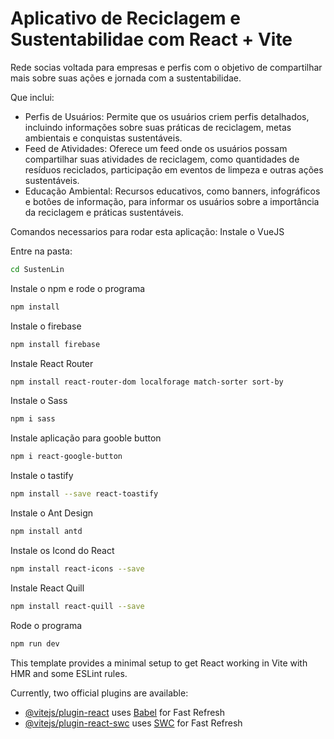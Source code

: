 # Aplicativo de Reciclagem e Sustentabilidae com React + Vite
Rede socias voltada para empresas e perfis com o objetivo de compartilhar mais sobre suas ações e jornada com a sustentabilidae.

Que inclui:
- Perfis de Usuários: Permite que os usuários criem perfis detalhados, incluindo informações sobre suas práticas de reciclagem, metas ambientais e conquistas sustentáveis.
- Feed de Atividades: Oferece um feed onde os usuários possam compartilhar suas atividades de reciclagem, como quantidades de resíduos reciclados, participação em eventos de limpeza e outras ações sustentáveis.
- Educação Ambiental: Recursos educativos, como banners,  infográficos e botôes de informação, para informar os usuários sobre a importância da reciclagem e práticas sustentáveis.

Comandos necessarios para rodar esta aplicação:
Instale o VueJS

Entre na pasta:
```sh
cd SustenLin
```
Instale o npm e rode o programa
```sh
npm install
```
Instale o firebase
```sh
npm install firebase
```
Instale React Router
```sh
npm install react-router-dom localforage match-sorter sort-by
```
Instale o Sass
```sh
npm i sass
```
Instale aplicação para gooble button
```sh
npm i react-google-button
```
Instale o tastify
```sh
npm install --save react-toastify
```
Instale o Ant Design
```sh
npm install antd
```
Instale os Icond do React
```sh
npm install react-icons --save
```
Instale React Quill
```sh
npm install react-quill --save
```
Rode o programa
```sh
npm run dev
```

This template provides a minimal setup to get React working in Vite with HMR and some ESLint rules.

Currently, two official plugins are available:

- [@vitejs/plugin-react](https://github.com/vitejs/vite-plugin-react/blob/main/packages/plugin-react/README.md) uses [Babel](https://babeljs.io/) for Fast Refresh
- [@vitejs/plugin-react-swc](https://github.com/vitejs/vite-plugin-react-swc) uses [SWC](https://swc.rs/) for Fast Refresh
